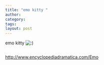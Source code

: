 ```yaml
---
title: "emo kitty "
author:
category: 
tags: 
layout: post
---
```

emo kitty <img src='http://www.rijiben.org/smilies/icon_smile.gif' alt=':)' class='wp-smiley' /> 

<img src="http://www.encyclopediadramatica.com/images/f/f0/Hay-be-nice-emokitteh-is-sensitive.jpg" alt="" />

<a href="http://www.encyclopediadramatica.com/Emo">http://www.encyclopediadramatica.com/Emo</a>

